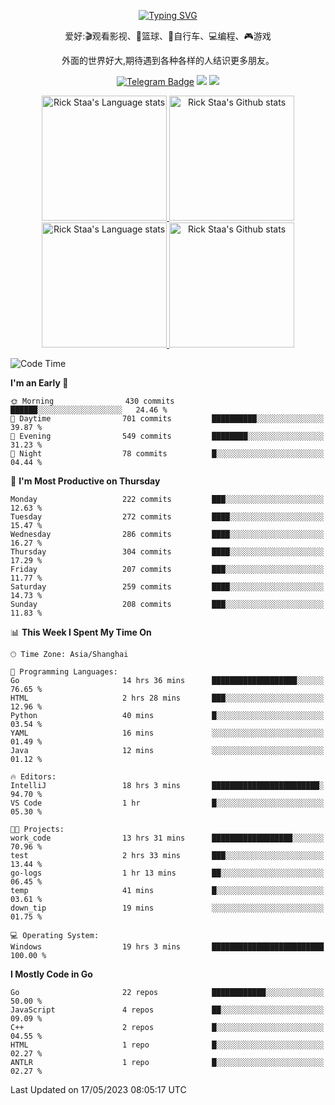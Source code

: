 <div align="center"> 

[![Typing SVG](https://readme-typing-svg.herokuapp.com?size=25&duration=2500&color=eeeeee&vCenter=true&width=200&height=40&lines=Hi+there+%F0%9F%91%8B%F0%9F%8F%BB;I'm+DanBai)](https://git.io/typing-svg)

爱好:🎬观看影视、🏀篮球、🚴自行车、💻编程、🎮游戏

外面的世界好大,期待遇到各种各样的人结识更多朋友。

[![Telegram Badge](https://img.shields.io/badge/-Telegram-blue?style=flat&logo=Telegram&logoColor=white)](https://t.me/danbai9420) 
[![](https://img.shields.io/badge/-Blog-brightgreen?style=flat&logo=Blogger&logoColor=white)](https://p00q.cn)
[![](https://img.shields.io/badge/-Email-red?style=flat&logo=Mail.Ru&logoColor=white)](mailto:danbai@88.com)
</div>

<!-- Light Mode -->
<div align="center"> 
<a href="https://github.com/anuraghazra/github-readme-stats#gh-light-mode-only">
<img height=200 src="https://github-readme-stats-git-master-rstaa-rickstaa.vercel.app/api/top-langs/?username=danbai225&layout=compact&langs_count=10&hide_border=1&role=OWNER,COLLABORATOR#gh-light-mode-only" alt="Rick Staa's Language stats" />
</a>
<a href="https://github.com/anuraghazra/github-readme-stats#gh-light-mode-only">
<img height=200 src="https://github-readme-stats-git-master-rstaa-rickstaa.vercel.app/api?username=danbai225&show_icons=true&count_private=true&line_height=28&hide_border=1&include_all_commits=true&card_width=450&role=OWNER,COLLABORATOR&exclude_repo=github-readme-stats#gh-light-mode-only" alt="Rick Staa's Github stats" />
</a>
</div>

<!-- Dark Mode -->
<div align="center"> 
<a href="https://github.com/anuraghazra/github-readme-stats#gh-dark-mode-only">
<img height=200 src="https://github-readme-stats-git-master-rstaa-rickstaa.vercel.app/api/top-langs/?username=danbai225&layout=compact&langs_count=10&hide_border=1&role=OWNER,COLLABORATOR&theme=github_dark#gh-dark-mode-only" alt="Rick Staa's Language stats" />
</a>
<a href="https://github.com/anuraghazra/github-readme-stats#gh-dark-mode-only">
<img height=200 src="https://github-readme-stats-git-master-rstaa-rickstaa.vercel.app/api?username=danbai225&show_icons=true&count_private=true&line_height=28&hide_border=1&include_all_commits=true&card_width=450&role=OWNER,COLLABORATOR&exclude_repo=github-readme-stats&theme=github_dark#gh-dark-mode-only" alt="Rick Staa's Github stats" />
</a>
</div>

<!--START_SECTION:waka-->
![Code Time](http://img.shields.io/badge/Code%20Time-305%20hrs%2046%20mins-blue)

**I'm an Early 🐤** 

```text
🌞 Morning                430 commits         ██████░░░░░░░░░░░░░░░░░░░   24.46 % 
🌆 Daytime                701 commits         ██████████░░░░░░░░░░░░░░░   39.87 % 
🌃 Evening                549 commits         ████████░░░░░░░░░░░░░░░░░   31.23 % 
🌙 Night                  78 commits          █░░░░░░░░░░░░░░░░░░░░░░░░   04.44 % 
```
📅 **I'm Most Productive on Thursday** 

```text
Monday                   222 commits         ███░░░░░░░░░░░░░░░░░░░░░░   12.63 % 
Tuesday                  272 commits         ████░░░░░░░░░░░░░░░░░░░░░   15.47 % 
Wednesday                286 commits         ████░░░░░░░░░░░░░░░░░░░░░   16.27 % 
Thursday                 304 commits         ████░░░░░░░░░░░░░░░░░░░░░   17.29 % 
Friday                   207 commits         ███░░░░░░░░░░░░░░░░░░░░░░   11.77 % 
Saturday                 259 commits         ████░░░░░░░░░░░░░░░░░░░░░   14.73 % 
Sunday                   208 commits         ███░░░░░░░░░░░░░░░░░░░░░░   11.83 % 
```


📊 **This Week I Spent My Time On** 

```text
🕑︎ Time Zone: Asia/Shanghai

💬 Programming Languages: 
Go                       14 hrs 36 mins      ███████████████████░░░░░░   76.65 % 
HTML                     2 hrs 28 mins       ███░░░░░░░░░░░░░░░░░░░░░░   12.96 % 
Python                   40 mins             █░░░░░░░░░░░░░░░░░░░░░░░░   03.54 % 
YAML                     16 mins             ░░░░░░░░░░░░░░░░░░░░░░░░░   01.49 % 
Java                     12 mins             ░░░░░░░░░░░░░░░░░░░░░░░░░   01.12 % 

🔥 Editors: 
IntelliJ                 18 hrs 3 mins       ████████████████████████░   94.70 % 
VS Code                  1 hr                █░░░░░░░░░░░░░░░░░░░░░░░░   05.30 % 

🐱‍💻 Projects: 
work_code                13 hrs 31 mins      ██████████████████░░░░░░░   70.96 % 
test                     2 hrs 33 mins       ███░░░░░░░░░░░░░░░░░░░░░░   13.44 % 
go-logs                  1 hr 13 mins        ██░░░░░░░░░░░░░░░░░░░░░░░   06.45 % 
temp                     41 mins             █░░░░░░░░░░░░░░░░░░░░░░░░   03.61 % 
down_tip                 19 mins             ░░░░░░░░░░░░░░░░░░░░░░░░░   01.75 % 

💻 Operating System: 
Windows                  19 hrs 3 mins       █████████████████████████   100.00 % 
```

**I Mostly Code in Go** 

```text
Go                       22 repos            ████████████░░░░░░░░░░░░░   50.00 % 
JavaScript               4 repos             ██░░░░░░░░░░░░░░░░░░░░░░░   09.09 % 
C++                      2 repos             █░░░░░░░░░░░░░░░░░░░░░░░░   04.55 % 
HTML                     1 repo              █░░░░░░░░░░░░░░░░░░░░░░░░   02.27 % 
ANTLR                    1 repo              █░░░░░░░░░░░░░░░░░░░░░░░░   02.27 % 
```




 Last Updated on 17/05/2023 08:05:17 UTC
<!--END_SECTION:waka-->
